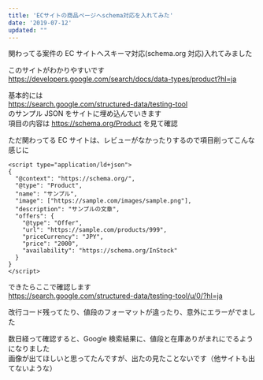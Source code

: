 ```yaml
---
title: 'ECサイトの商品ページへschema対応を入れてみた'
date: '2019-07-12'
updated: ""
---
```


関わってる案件の EC サイトへスキーマ対応(schema.org 対応)入れてみました

このサイトがわかりやすいです  
https://developers.google.com/search/docs/data-types/product?hl=ja

基本的には  
https://search.google.com/structured-data/testing-tool  
のサンプル JSON をサイトに埋め込んでいきます  
項目の内容は https://schema.org/Product を見て確認

ただ関わってる EC サイトは、レビューがなかったりするので項目削ってこんな感じに

```
<script type="application/ld+json">
{
  "@context": "https://schema.org/",
  "@type": "Product",
  "name": "サンプル",
  "image": ["https://sample.com/images/sample.png"],
  "description": "サンプルの文章",
  "offers": {
    "@type": "Offer",
    "url": "https://sample.com/products/999",
    "priceCurrency": "JPY",
    "price": "2000",
    "availability": "https://schema.org/InStock"
  }
}
</script>
```

できたらここで確認します  
https://search.google.com/structured-data/testing-tool/u/0/?hl=ja

改行コード残ってたり、値段のフォーマットが違ったり、意外にエラーがでました

数日経って確認すると、Google 検索結果に、値段と在庫ありがまれにでるようになりました  
画像が出てほしいと思ってたんですが、出たの見たことないです（他サイトも出てないような）
